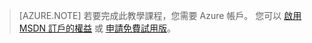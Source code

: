 > [AZURE.NOTE]
> 若要完成此教學課程，您需要 Azure 帳戶。 您可以 <a href="http://www.windowsazure.com/pricing/member-offers/msdn-benefits-details/" target="_blank">啟用 MSDN 訂戶的權益</a> 或 <a href="http://www.windowsazure.com/pricing/free-trial/" target="_blank">申請免費試用版</a>。






